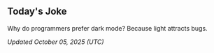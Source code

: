 ## Today's Joke
Why do programmers prefer dark mode? Because light attracts bugs.

*Updated October 05, 2025 (UTC)*
